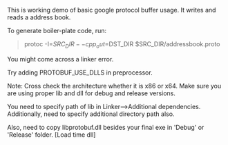 This is working demo of basic google protocol buffer usage. It writes and reads a address book.


To generate boiler-plate code, run:

> protoc -I=$SRC_DIR --cpp_out=$DST_DIR $SRC_DIR/addressbook.proto

You might come across a linker error.

Try adding PROTOBUF_USE_DLLS in preprocessor.

Note: Cross check the architecture whether it is x86 or x64. Make sure you are using proper lib and dll for debug and release versions.

You need to specify path of lib in Linker-->Additional dependencies.
Additionally, need to specify additional directory path also.

Also, need to copy libprotobuf.dll besides your final exe in 'Debug' or 'Release' folder. [Load time dll]
